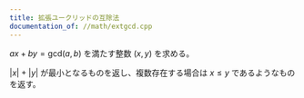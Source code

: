```yaml
---
title: 拡張ユークリッドの互除法
documentation_of: //math/extgcd.cpp
---
```

$ax + by = \mathrm{gcd}(a,b)$ を満たす整数 $(x,y)$ を求める。

$|x| + |y|$ が最小となるものを返し、複数存在する場合は $x \leq y$ であるようなものを返す。
